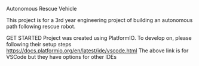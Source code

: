 Autonomous Rescue Vehicle

This project is for a 3rd year engineering project of building an autonomous path following rescue robot.

GET STARTED
Project was created using PlatformIO. To develop on, please following their setup steps https://docs.platformio.org/en/latest/ide/vscode.html
The above link is for VSCode but they have options for other IDEs
